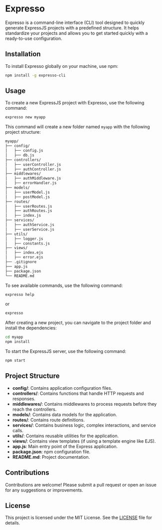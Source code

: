 
# Expresso

Expresso is a command-line interface (CLI) tool designed to quickly generate ExpressJS projects with a predefined structure. It helps standardize your projects and allows you to get started quickly with a ready-to-use configuration.

## Installation

To install Expresso globally on your machine, use npm:

```sh
npm install -g expresso-cli
```

## Usage

To create a new ExpressJS project with Expresso, use the following command:

```sh
expresso new myapp
```

This command will create a new folder named `myapp` with the following project structure:

```bat
myapp/
├── config/
│   ├── config.js
│   ├── db.js
├── controllers/
│   ├── userController.js
│   ├── authController.js
├── middlewares/
│   ├── authMiddleware.js
│   ├── errorHandler.js
├── models/
│   ├── userModel.js
│   ├── postModel.js
├── routes/
│   ├── userRoutes.js
│   ├── authRoutes.js
│   ├── index.js
├── services/
│   ├── authService.js
│   ├── userService.js
├── utils/
│   ├── logger.js
│   ├── constants.js
├── views/
│   ├── index.ejs
│   ├── error.ejs
├── .gitignore
├── app.js
├── package.json
└── README.md
```

To see available commands, use the following command:

```sh
expresso help
```

or

```sh
expresso
```

After creating a new project, you can navigate to the project folder and install the dependencies:

```sh
cd myapp
npm install
```

To start the ExpressJS server, use the following command:

```sh
npm start
```

## Project Structure

- **config/**: Contains application configuration files.
- **controllers/**: Contains functions that handle HTTP requests and responses.
- **middlewares/**: Contains middlewares to process requests before they reach the controllers.
- **models/**: Contains data models for the application.
- **routes/**: Contains route definitions.
- **services/**: Contains business logic, complex interactions, and service calls.
- **utils/**: Contains reusable utilities for the application.
- **views/**: Contains view templates (if using a template engine like EJS).
- **app.js**: Main entry point of the Express application.
- **package.json**: npm configuration file.
- **README.md**: Project documentation.

## Contributions

Contributions are welcome! Please submit a pull request or open an issue for any suggestions or improvements.

## License

This project is licensed under the MIT License. See the [LICENSE](LICENSE) file for details.
